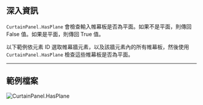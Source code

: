 ## 深入資訊
`CurtainPanel.HasPlane` 會檢查輸入帷幕板是否為平面。如果不是平面，則傳回 False 值。如果是平面，則傳回 True 值。

以下範例依元素 ID 選取帷幕牆元素，以及該牆元素內的所有帷幕板，然後使用 `CurtainPanel.HasPlane` 檢查這些帷幕板是否為平面。
___
## 範例檔案

![CurtainPanel.HasPlane](./Revit.Elements.CurtainPanel.HasPlane_img.jpg)
